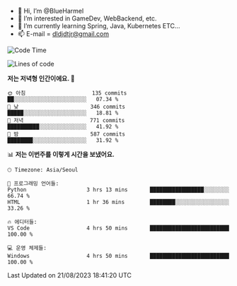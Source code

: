 - 👋 Hi, I’m @BlueHarmel
- 👀 I’m interested in GameDev, WebBackend, etc.
- 🌱 I’m currently learning Spring, Java, Kubernetes ETC...
- 📫 E-mail = dldjdtjr@gmail.com
  <!--START_SECTION:waka-->
![Code Time](http://img.shields.io/badge/Code%20Time-276%20hrs%2021%20mins-blue)

![Lines of code](https://img.shields.io/badge/%EC%A0%80%EB%8A%94%20%EC%97%AC%ED%83%9C%EA%B9%8C%EC%A7%80%20-38.4%20million%20%EC%A4%84%EC%9D%98%20%EC%BD%94%EB%93%9C%EB%A5%BC%20%EC%9E%91%EC%84%B1%ED%96%88%EC%96%B4%EC%9A%94.-blue)

**저는 저녁형 인간이에요. 🦉** 

```text
🌞 아침                     135 commits         ██░░░░░░░░░░░░░░░░░░░░░░░   07.34 % 
🌆 낮　                     346 commits         █████░░░░░░░░░░░░░░░░░░░░   18.81 % 
🌃 저녁                     771 commits         ██████████░░░░░░░░░░░░░░░   41.92 % 
🌙 밤　                     587 commits         ████████░░░░░░░░░░░░░░░░░   31.92 % 
```


📊 **저는 이번주를 이렇게 시간을 보냈어요.** 

```text
🕑︎ Timezone: Asia/Seoul

💬 프로그래밍 언어들: 
Python                   3 hrs 13 mins       █████████████████░░░░░░░░   66.74 % 
HTML                     1 hr 36 mins        ████████░░░░░░░░░░░░░░░░░   33.26 % 

🔥 에디터들: 
VS Code                  4 hrs 50 mins       █████████████████████████   100.00 % 

💻 운영 체제들: 
Windows                  4 hrs 50 mins       █████████████████████████   100.00 % 
```


 Last Updated on 21/08/2023 18:41:20 UTC
<!--END_SECTION:waka-->
<!---
BlueHarmel/BlueHarmel is a ✨ special ✨ repository because its `README.md` (this file) appears on your GitHub profile.
You can click the Preview link to take a look at your changes.
--->

